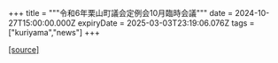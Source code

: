 +++
title = """令和6年栗山町議会定例会10月臨時会議"""
date = 2024-10-27T15:00:00.000Z
expiryDate = 2025-03-03T23:19:06.076Z
tags = ["kuriyama","news"]
+++


[[source]](https://www.town.kuriyama.hokkaido.jp/site/gikai/29279.html)
